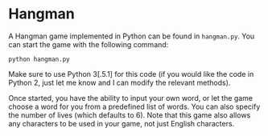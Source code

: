 # Hangman

A Hangman game implemented in Python can be found in `hangman.py`. You can start the game with the following command:
```
python hangman.py
```
Make sure to use Python 3[.5.1] for this code (if you would like the code in Python 2, just let me know and I can modify the relevant methods).

Once started, you have the ability to input your own word, or let the game choose a word for you from a predefined list of words. You can also specify the number of lives (which defaults to 6). Note that this game also allows any characters to be used in your game, not just English characters.